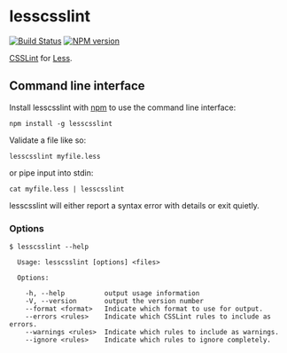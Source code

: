 lesscsslint
===========
[![Build Status](https://travis-ci.org/joshuaspence/lesscsslint.png)](http://travis-ci.org/joshuaspence/lesscsslint)
[![NPM version](https://badge.fury.io/js/lesscsslint.png)](http://badge.fury.io/js/lesscsslint)

[CSSLint](http://csslint.net/) for [Less](http://lesscss.org/).

## Command line interface
Install lesscsslint with [npm](https://www.npmjs.org/) to use the command line
interface:

```shell
npm install -g lesscsslint
```

Validate a file like so:

```shell
lesscsslint myfile.less
```

or pipe input into stdin:

```shell
cat myfile.less | lesscsslint
```

lesscsslint will either report a syntax error with details or exit quietly.

### Options

```shell
$ lesscsslint --help

  Usage: lesscsslint [options] <files>

  Options:

    -h, --help          output usage information
    -V, --version       output the version number
    --format <format>   Indicate which format to use for output.
    --errors <rules>    Indicate which CSSLint rules to include as errors.
    --warnings <rules>  Indicate which rules to include as warnings.
    --ignore <rules>    Indicate which rules to ignore completely.
```
